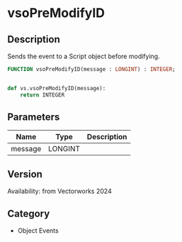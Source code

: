 # vsoPreModifyID

## Description
Sends the event to a Script object before modifying.

```pascal
FUNCTION vsoPreModifyID(message : LONGINT) : INTEGER;
```

```python

def vs.vsoPreModifyID(message):
    return INTEGER
```

## Parameters
|Name|Type|Description|
|---|---|---|
|message|LONGINT||

## Version
Availability: from Vectorworks 2024
## Category
* Object Events

